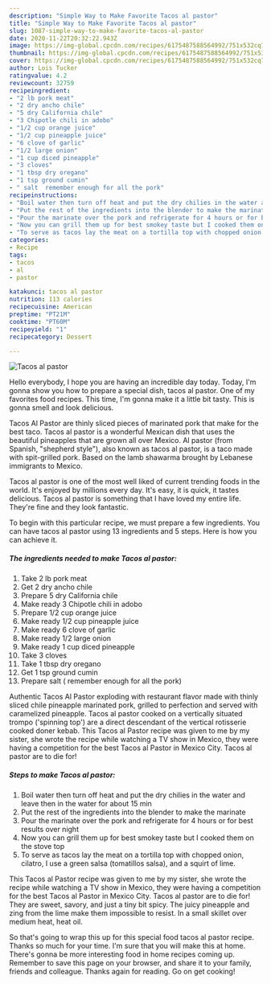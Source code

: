 ```yaml
---
description: "Simple Way to Make Favorite Tacos al pastor"
title: "Simple Way to Make Favorite Tacos al pastor"
slug: 1087-simple-way-to-make-favorite-tacos-al-pastor
date: 2020-11-22T20:32:22.943Z
image: https://img-global.cpcdn.com/recipes/6175487588564992/751x532cq70/tacos-al-pastor-recipe-main-photo.jpg
thumbnail: https://img-global.cpcdn.com/recipes/6175487588564992/751x532cq70/tacos-al-pastor-recipe-main-photo.jpg
cover: https://img-global.cpcdn.com/recipes/6175487588564992/751x532cq70/tacos-al-pastor-recipe-main-photo.jpg
author: Lois Tucker
ratingvalue: 4.2
reviewcount: 32759
recipeingredient:
- "2 lb pork meat"
- "2 dry ancho chile"
- "5 dry California chile"
- "3 Chipotle chili in adobo"
- "1/2 cup orange juice"
- "1/2 cup pineapple juice"
- "6 clove of garlic"
- "1/2 large onion"
- "1 cup diced pineapple"
- "3 cloves"
- "1 tbsp dry oregano"
- "1 tsp ground cumin"
- " salt  remember enough for all the pork"
recipeinstructions:
- "Boil water then turn off heat and put the dry chilies in the water and leave then in the water for about 15 min"
- "Put the rest of the ingredients into the blender to make the marinate"
- "Pour the marinate over the pork and refrigerate for 4 hours or for best results over night"
- "Now you can grill them up for best smokey taste but I cooked them on the stove top"
- "To serve as tacos lay the meat on a tortilla top with chopped onion, cilatro, I use a green salsa (tomatillos salsa), and a squirt of lime."
categories:
- Recipe
tags:
- tacos
- al
- pastor

katakunci: tacos al pastor 
nutrition: 113 calories
recipecuisine: American
preptime: "PT21M"
cooktime: "PT60M"
recipeyield: "1"
recipecategory: Dessert

---
```



![Tacos al pastor](https://img-global.cpcdn.com/recipes/6175487588564992/751x532cq70/tacos-al-pastor-recipe-main-photo.jpg)

Hello everybody, I hope you are having an incredible day today. Today, I'm gonna show you how to prepare a special dish, tacos al pastor. One of my favorites food recipes. This time, I'm gonna make it a little bit tasty. This is gonna smell and look delicious.

Tacos Al Pastor are thinly sliced pieces of marinated pork that make for the best taco. Tacos al pastor is a wonderful Mexican dish that uses the beautiful pineapples that are grown all over Mexico. Al pastor (from Spanish, &#34;shepherd style&#34;), also known as tacos al pastor, is a taco made with spit-grilled pork. Based on the lamb shawarma brought by Lebanese immigrants to Mexico.

Tacos al pastor is one of the most well liked of current trending foods in the world. It's enjoyed by millions every day. It's easy, it is quick, it tastes delicious. Tacos al pastor is something that I have loved my entire life. They're fine and they look fantastic.


To begin with this particular recipe, we must prepare a few ingredients. You can have tacos al pastor using 13 ingredients and 5 steps. Here is how you can achieve it.

<!--inarticleads1-->

##### The ingredients needed to make Tacos al pastor:

1. Take 2 lb pork meat
1. Get 2 dry ancho chile
1. Prepare 5 dry California chile
1. Make ready 3 Chipotle chili in adobo
1. Prepare 1/2 cup orange juice
1. Make ready 1/2 cup pineapple juice
1. Make ready 6 clove of garlic
1. Make ready 1/2 large onion
1. Make ready 1 cup diced pineapple
1. Take 3 cloves
1. Take 1 tbsp dry oregano
1. Get 1 tsp ground cumin
1. Prepare  salt ( remember enough for all the pork)


Authentic Tacos Al Pastor exploding with restaurant flavor made with thinly sliced chile pineapple marinated pork, grilled to perfection and served with caramelized pineapple. Tacos al pastor cooked on a vertically situated trompo (&#39;spinning top&#39;) are a direct descendant of the vertical rotisserie cooked doner kebab. This Tacos al Pastor recipe was given to me by my sister, she wrote the recipe while watching a TV show in Mexico, they were having a competition for the best Tacos al Pastor in Mexico City. Tacos al pastor are to die for! 

<!--inarticleads2-->

##### Steps to make Tacos al pastor:

1. Boil water then turn off heat and put the dry chilies in the water and leave then in the water for about 15 min
1. Put the rest of the ingredients into the blender to make the marinate
1. Pour the marinate over the pork and refrigerate for 4 hours or for best results over night
1. Now you can grill them up for best smokey taste but I cooked them on the stove top
1. To serve as tacos lay the meat on a tortilla top with chopped onion, cilatro, I use a green salsa (tomatillos salsa), and a squirt of lime.


This Tacos al Pastor recipe was given to me by my sister, she wrote the recipe while watching a TV show in Mexico, they were having a competition for the best Tacos al Pastor in Mexico City. Tacos al pastor are to die for! They are sweet, savory, and just a tiny bit spicy. The juicy pineapple and zing from the lime make them impossible to resist. In a small skillet over medium heat, heat oil. 

So that's going to wrap this up for this special food tacos al pastor recipe. Thanks so much for your time. I'm sure that you will make this at home. There's gonna be more interesting food in home recipes coming up. Remember to save this page on your browser, and share it to your family, friends and colleague. Thanks again for reading. Go on get cooking!
